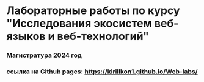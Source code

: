 # Лабораторные работы по курсу "Исследования экосистем веб-языков и веб-технологий"

### Магистратура 2024 год

### ссылка на Github pages: https://kirillkon1.github.io/Web-labs/

